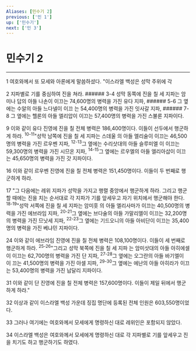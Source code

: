 ```yaml
---
Aliases: [민수기 2]
previous: ['민 1']
up: ['민수기']
next: ['민 3']
---
```

# 민수기 2

***


1 여호와께서 또 모세와 아론에게 말씀하셨다. "이스라엘 백성은 성막 주위에 각 

2 지파별로 기를 중심하여 진을 쳐라. ###### 3-4 성막 동쪽에 진을 칠 세 지파는 암미나 답의 아들 나손이 이끄는 74,600명의 병력을 가진 유다 지파, ###### 5-6 그 옆에는 수알의 아들 느다넬이 이끄 는 54,400명의 병력을 가진 잇사갈 지파, ###### 7-8 그 옆에는 헬론의 아들 엘리압이 이끄는 57,400명의 병력을 가진 스불론 지파이다. 

9 이와 같이 유다 진영에 진을 칠 전체 병력은 186,400명이다. 이들이 선두에서 행군하게 하라. <sup class="versenum">10-11</sup>"성막 남쪽에 진을 칠 세 지파는 스데울 의 아들 엘리술이 이끄는 46,500명의 병력을 가진 르우벤 지파, <sup class="versenum">12-13</sup>그 옆에는 수리삿대의 아들 슬루미엘 이 이끄는 59,300명의 병력을 가진 시므온 지파, <sup class="versenum">14-15</sup>그 옆에는 르우엘의 아들 엘리아삽이 이끄는 45,650명의 병력을 가진 갓 지파이다. 

16 이와 같이 르우벤 진영에 진을 칠 전체 병력은 151,450명이다. 이들이 두 번째로 행군하게 하라. 

17 "그 다음에는 레위 지파가 성막을 가지고 행렬 중앙에서 행군하게 하라. 그리고 행군할 때에는 진을 치는 순서대로 각 지파가 기를 앞세우고 자기 위치에서 행군해야 한다. <sup class="versenum">18-19</sup>"성막 서쪽에 진을 칠 세 지파는 암미훗 의 아들 엘리사마가 이끄는 40,500명의 병력을 가진 에브라임 지파, <sup class="versenum">20-21</sup>그 옆에는 브다술의 아들 가말리엘이 이끄는 32,200명의 병력을 가진 므낫세 지파, <sup class="versenum">22-23</sup>그 옆에는 기드오니의 아들 아비단이 이끄는 35,400명의 병력을 가진 베냐민 지파이다. 

24 이와 같이 에브라임 진영에 진을 칠 전체 병력은 108,100명이다. 이들이 세 번째로 행군하게 하라. <sup class="versenum">25-26</sup>"그리고 성막 북쪽에 진을 칠 세 지파 는 암미삿대의 아들 아히에셀이 이끄는 62,700명의 병력을 가진 단 지파, <sup class="versenum">27-28</sup>그 옆에는 오그란의 아들 바기엘이 이 끄는 41,500명의 병력을 가진 아셀 지파, <sup class="versenum">29-30</sup>그 옆에는 에난의 아들 아히라가 이끄 는 53,400명의 병력을 가진 납달리 지파이다. 

31 이와 같이 단 진영에 진을 칠 전체 병력은 157,600명이다. 이들이 제일 뒤에서 행군하게 하라." 

32 이상과 같이 이스라엘 백성 가운데 징집 명단에 등록된 전체 인원은 603,550명이었다. 

33 그러나 여기에는 여호와께서 모세에게 명령하신 대로 레위인은 포함되지 않았다. 

34 이스라엘 백성은 여호와께서 모세에게 명령하신 대로 각 지파별로 기를 앞세우고 진을 치기도 하고 행군하기도 하였다.

